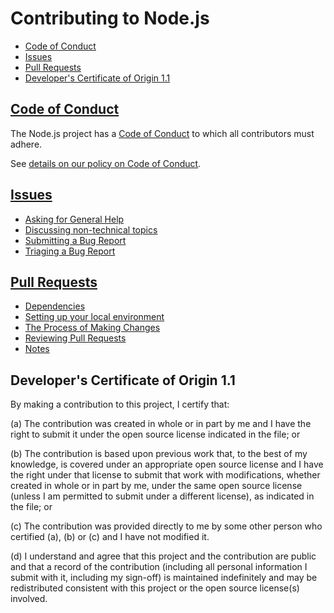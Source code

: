 # Contributing to Node.js

* [Code of Conduct](#code-of-conduct)
* [Issues](#issues)
* [Pull Requests](#pull-requests)
* [Developer's Certificate of Origin 1.1](#developers-certificate-of-origin)

## [Code of Conduct](./doc/guides/contributing/code-of-conduct.md)

The Node.js project has a [Code of Conduct](https://github.com/nodejs/admin/blob/HEAD/CODE_OF_CONDUCT.md) to which all contributors must adhere.

See [details on our policy on Code of Conduct](./doc/guides/contributing/code-of-conduct.md).

## [Issues](./doc/guides/contributing/issues.md)

* [Asking for General Help](./doc/guides/contributing/issues.md#asking-for-general-help)
* [Discussing non-technical topics](./doc/guides/contributing/issues.md#discussing-non-technical-topics)
* [Submitting a Bug Report](./doc/guides/contributing/issues.md#submitting-a-bug-report)
* [Triaging a Bug Report](./doc/guides/contributing/issues.md#triaging-a-bug-report)

## [Pull Requests](./doc/guides/contributing/pull-requests.md)

* [Dependencies](./doc/guides/contributing/pull-requests.md#dependencies)
* [Setting up your local environment](./doc/guides/contributing/pull-requests.md#setting-up-your-local-environment)
* [The Process of Making Changes](./doc/guides/contributing/pull-requests.md#the-process-of-making-changes)
* [Reviewing Pull Requests](./doc/guides/contributing/pull-requests.md#reviewing-pull-requests)
* [Notes](./doc/guides/contributing/pull-requests.md#notes)

<a id="developers-certificate-of-origin"></a>

## Developer's Certificate of Origin 1.1

By making a contribution to this project, I certify that:

 (a) The contribution was created in whole or in part by me and I have the right to submit it under the open source license indicated in the file; or

 (b) The contribution is based upon previous work that, to the best of my knowledge, is covered under an appropriate open source license and I have the right under that license to submit that work with modifications, whether created in whole or in part by me, under the same open source license (unless I am permitted to submit under a different license), as indicated in the file; or

 (c) The contribution was provided directly to me by some other person who certified (a), (b) or (c) and I have not modified it.

 (d) I understand and agree that this project and the contribution are public and that a record of the contribution (including all personal information I submit with it, including my sign-off) is maintained indefinitely and may be redistributed consistent with this project or the open source license(s) involved.
